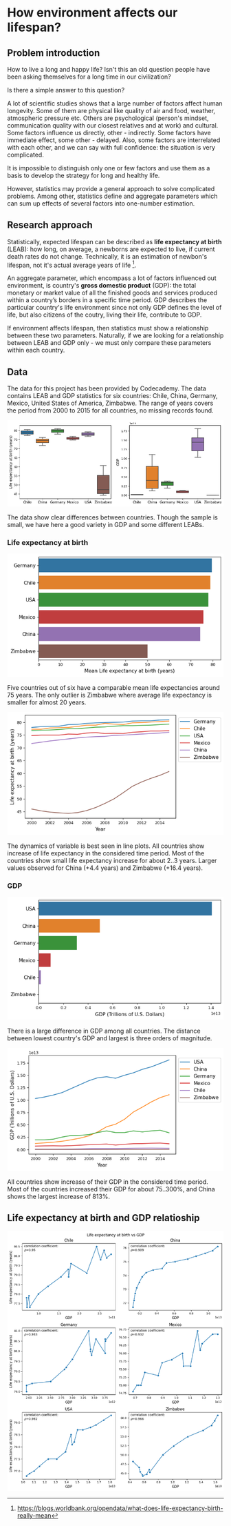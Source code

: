 # How environment affects our lifespan?

## Problem introduction

How to live a long and happy life? Isn't this an old question people have been asking themselves for a long time in our civilization?

Is there a simple answer to this question?

A lot of scientific studies shows that a large number of factors affect human longevity. Some of them are physical like quality of air and food, weather, atmospheric pressure etc. Others are psychological (person's mindset, communication quality with our closest relatives and at work) and cultural. Some factors influence us directly, other - indirectly. Some factors have immediate effect, some other - delayed. Also, some factors are interrelated with each other, and we can say with full confidence: the situation is very complicated.

It is impossible to distinguish only one or few factors and use them as a basis to develop the strategy for long and healthy life.

However, statistics may provide a general approach to solve complicated problems. Among other, statistics define and aggregate parameters which can sum up effects of several factors into one-number estimation.

## Research approach

Statistically, expected lifespan can be described as **life expectancy at birth** (LEAB): how long, on average, a newborns are expected to live, if current death rates do not change. Technically, it is an estimation of newbon's lifespan, not it's actual average years of life [^1].

An aggregate parameter, which encompass a lot of factors influenced out environment, is country's **gross domestic product** (GDP): the total monetary or market value of all the finished goods and services produced within a country’s borders in a specific time period. GDP describes the particular country's life environment since not only GDP defines the level of life, but also citizens of the coutry, living their life, contribute to GDP.

If environment affects lifespan, then statistics must show a relationship between these two parameters. Naturally, if we are looking for a relationship between LEAB and GDP only - we must only compare these parameters within each country.

## Data

The data for this project has been provided by Codecademy. The data contains LEAB and GDP statistics for six countries: Chile, China, Germany, Mexico, United States of America, Zimbabwe. The range of years covers the period from 2000 to 2015 for all countries, no missing records found.

![data overview](le_gdp_box_by_country.png)

The data show clear differences between countries. Though the sample is small, we have here a good variety in GDP and some different LEABs.

### Life expectancy at birth

![test img](le_bar_by_country.png)

Five countries out of six have a comparable mean life expectancies around 75 years. The only outlier is Zimbabwe where average life expectancy is smaller for almost 20 years.

![test img](le_lines_by_year_country.png)

The dynamics of variable is best seen in line plots. All countries show increase of life expectancy in the considered time period. Most of the countries show small life expectancy increase for about 2..3 years. Larger values observed for China (+4.4 years) and Zimbabwe (+16.4 years).

### GDP

![test img](gdp_bar_by_country.png)

There is a large difference in GDP among all countries. The distance between lowest country's GDP and largest is three orders of magnitude.

![test img](gdp_lines_by_year_country.png)

All countries show increase of their GDP in the considered time period. Most of the countries increased their GDP for about 75..300%, and China shows the largest increase of 813%.

## Life expectancy at birth and GDP relatioship

![test img](le_vs_gdp_for_each_country.png)


[^1]: https://blogs.worldbank.org/opendata/what-does-life-expectancy-birth-really-mean






